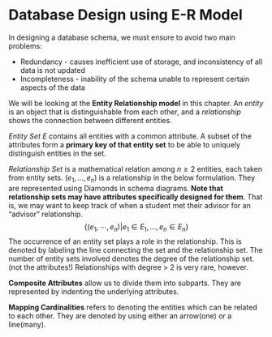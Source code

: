 # Database Design using E-R Model

In designing a database schema, we must ensure to avoid two main problems:

- Redundancy - causes inefficient use of storage, and inconsistency of all data is not updated
- Incompleteness - inability of the schema unable to represent certain aspects of the data

We will be looking at the **Entity Relationship model** in this chapter. An *entity* is an object that is distinguishable from each other, and a *relationship* shows the connection between different entities.

*Entity Set* $E$ contains all entities with a common attribute. A subset of the attributes form a **primary key of that entity set** to be able to uniquely distinguish entities in the set.

*Relationship Set* is a mathematical relation among $n\geq 2$ entities, each taken from entity sets. $(e_1, \ldots, e_n)$ is a relationship in the below formulation. They are represented using Diamonds in schema diagrams. **Note that relationship sets may have attributes specifically designed for them**. That is, we may want to keep track of when a student met their advisor for an “advisor” relationship.
$$
\{ (e_1, \cdots, e_n) \vert e_1\in E_1, \ldots, e_n\in E_n\}
$$
The occurrence of an entity set plays a role in the relationship. This is denoted by labeling the line connecting the set and the relationship set. The number of entity sets involved denotes the degree of the relationship set. (not the attributes!) Relationships with degree > 2 is very rare, however.

**Composite Attributes** allow us to divide them into subparts. They are represented by indenting the underlying attributes.

**Mapping Cardinalities** refers to denoting the entities which can be related to each other. They are denoted by using either an arrow(one) or a line(many).

